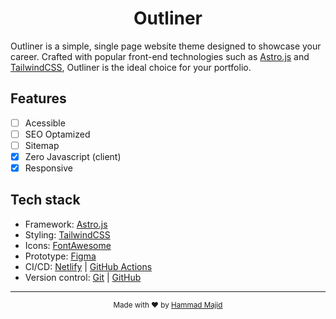 <h1 align="center">Outliner</h1>

Outliner is a simple, single page website theme designed to showcase your career. Crafted with popular front-end technologies such as [Astro.js](https://astro.build) and [TailwindCSS](https://tailwindcss.com), Outliner is the ideal choice for your portfolio.

## Features

- [ ] Acessible
- [ ] SEO Optamized
- [ ] Sitemap
- [x] Zero Javascript (client)
- [x] Responsive

## Tech stack

 - Framework: [Astro.js](https://astro.build)
 - Styling: [TailwindCSS](https://tailwindcss.com)
 - Icons: [FontAwesome](https://fontawesome.com)
 - Prototype: [Figma](https://figma.com)
 - CI/CD: [Netlify](https://netlify.app) | [GitHub Actions](https://actions.github.com)
 - Version control: [Git]() | [GitHub]()
 
 ---
 <p align="center"><sub>Made with ♥ by <a href="https://hammadmajid.com">Hammad Majid</a></sub></p>
